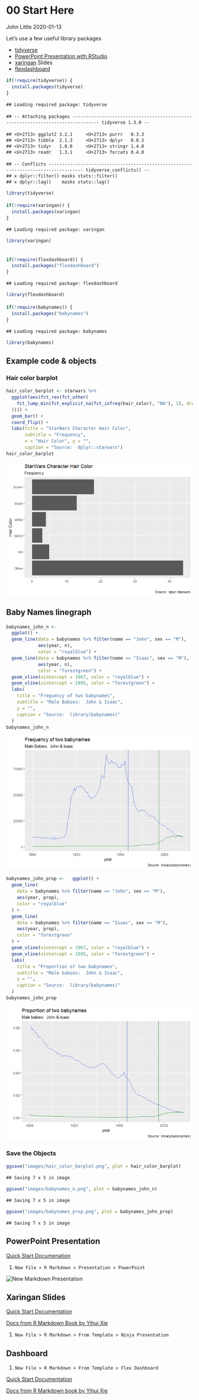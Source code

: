 00 Start Here
================
John Little
2020-01-13

Let’s use a few useful library packages

  - [tidyverse](https://www.tidyverse.org/)
  - [PowerPoint Presentation with
    RStudio](https://support.rstudio.com/hc/en-us/articles/360004672913-Rendering-PowerPoint-Presentations-with-RStudio)
  - [xaringan](https://github.com/yihui/xaringan) Slides
  - [flexdashboard](https://rmarkdown.rstudio.com/flexdashboard/)

<!-- end list -->

``` r
if(!require(tidyverse)) {
  install.packages(tidyverse)
}
```

    ## Loading required package: tidyverse

    ## -- Attaching packages -------------------------------------------------------------------------------- tidyverse 1.3.0 --

    ## <U+2713> ggplot2 3.2.1     <U+2713> purrr   0.3.3
    ## <U+2713> tibble  2.1.3     <U+2713> dplyr   0.8.3
    ## <U+2713> tidyr   1.0.0     <U+2713> stringr 1.4.0
    ## <U+2713> readr   1.3.1     <U+2713> forcats 0.4.0

    ## -- Conflicts ----------------------------------------------------------------------------------- tidyverse_conflicts() --
    ## x dplyr::filter() masks stats::filter()
    ## x dplyr::lag()    masks stats::lag()

``` r
library(tidyverse)

if(!require(xaringan)) {
  install.packages(xaringan)
}
```

    ## Loading required package: xaringan

``` r
library(xaringan)


if(!require(flexdashboard)) {
  install.packages("flexdashboard")
}
```

    ## Loading required package: flexdashboard

``` r
library(flexdashboard)

if(!require(babynames)) {
  install.packages("babynames")
}
```

    ## Loading required package: babynames

``` r
library(babynames)
```

## Example code & objects

### Hair color barplot

``` r
hair_color_barplot <- starwars %>%
  ggplot(aes(fct_rev(fct_other(
    fct_lump_min(fct_explicit_na(fct_infreq(hair_color), "NA"), 2), drop = "none"
  )))) +
  geom_bar() +
  coord_flip() +
  labs(title = "StarWars Character Hair Color",
       subtitle = "Frequency",
       x = "Hair Color", y = "",
       caption = "Source:  dplyr::starwars")
hair_color_barplot
```

![](99_slides_dashboards_files/figure-gfm/unnamed-chunk-2-1.png)<!-- -->

## Baby Names linegraph

``` r
babynames_john_n <-
  ggplot() +
  geom_line(data = babynames %>% filter(name == "John", sex == "M"),
            aes(year, n),
            color = "royalblue") +
  geom_line(data = babynames %>% filter(name == "Isaac", sex == "M"),
            aes(year, n),
            color = "forestgreen") +
  geom_vline(xintercept = 1967, color = "royalblue") +
  geom_vline(xintercept = 1995, color = "forestgreen") +
  labs(
    title = "Frequency of two babynames",
    subtitle = "Male Babies:  John & Isaac",
    y = "",
    caption = "Source:  library(babynames)"
  )
babynames_john_n
```

![](99_slides_dashboards_files/figure-gfm/unnamed-chunk-3-1.png)<!-- -->

``` r
babynames_john_prop <-   ggplot() +
  geom_line(
    data = babynames %>% filter(name == "John", sex == "M"),
    aes(year, prop),
    color = "royalblue"
  ) +
  geom_line(
    data = babynames %>% filter(name == "Isaac", sex == "M"),
    aes(year, prop),
    color = "forestgreen"
  ) +
  geom_vline(xintercept = 1967, color = "royalblue") +
  geom_vline(xintercept = 1995, color = "forestgreen") +
  labs(
    title = "Proportion of two babynames",
    subtitle = "Male babies:  John & Isaac",
    y = "",
    caption = "Source:  library(babynames)"
  )
babynames_john_prop
```

![](99_slides_dashboards_files/figure-gfm/unnamed-chunk-4-1.png)<!-- -->

### Save the Objects

``` r
ggsave("images/hair_color_barplot.png", plot = hair_color_barplot)
```

    ## Saving 7 x 5 in image

``` r
ggsave("images/babynames_n.png", plot = babynames_john_n)
```

    ## Saving 7 x 5 in image

``` r
ggsave("images/babynames_prop.png", plot = babynames_john_prop)
```

    ## Saving 7 x 5 in image

## PowerPoint Presentation

[Quick Start
Documenation](https://support.rstudio.com/hc/en-us/articles/360004672913-Rendering-PowerPoint-Presentations-with-RStudio)

1.  `New File > R Markdown > Presentation > PowerPoint`

![](https://support.rstudio.com/hc/article_attachments/360029572014/blobid6.png
"New Markdown Presentation")

## Xaringan Slides

[Quick Start Documentation](https://slides.yihui.name/xaringan/)

[Docs from R Markdown Book by Yihui
Xie](https://bookdown.org/yihui/rmarkdown/xaringan.html)

1.  `New File > R Markdown > From Template > Ninja Presentation`

## Dashboard

1.  `New File > R Markdown > From Template > Flex Dashboard`

[Quick Start
Documentation](https://rmarkdown.rstudio.com/flexdashboard/)

[Docs from R Markdown book by Yihui
Xie](https://bookdown.org/yihui/rmarkdown/dashboards.html)
